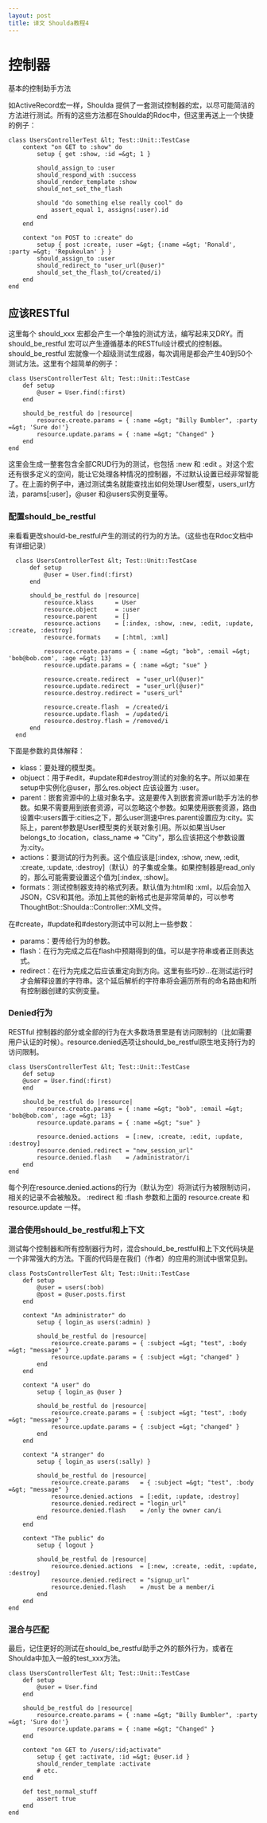 ```yaml
--- 
layout: post
title: 译文 Shoulda教程4
---
```

# 控制器

基本的控制助手方法

如ActiveRecord宏一样，Shoulda 提供了一套测试控制器的宏，以尽可能简洁的方法进行测试。所有的这些方法都在Shoulda的Rdoc中，但这里再送上一个快捷的例子：

    class UsersControllerTest &lt; Test::Unit::TestCase
        context "on GET to :show" do
            setup { get :show, :id =&gt; 1 }
        
            should_assign_to :user
            should_respond_with :success
            should_render_template :show
            should_not_set_the_flash
        
            should "do something else really cool" do
                assert_equal 1, assigns(:user).id
            end
        end
        
        context "on POST to :create" do
            setup { post :create, :user =&gt; {:name =&gt; 'Ronald', :party =&gt; 'Repukeulan' } }
            should_assign_to :user
            should_redirect_to "user_url(@user)"
            should_set_the_flash_to(/created/i)
        end
    end

## 应该RESTful

这里每个 should_xxx 宏都会产生一个单独的测试方法，编写起来又DRY。而should_be_restful 宏可以产生遵循基本的RESTful设计模式的控制器。should_be_restful 宏就像一个超级测试生成器，每次调用是都会产生40到50个测试方法。这里有个超简单的例子：

    class UsersControllerTest &lt; Test::Unit::TestCase
        def setup
            @user = User.find(:first)
        end
        
        should_be_restful do |resource|
            resource.create.params = { :name =&gt; "Billy Bumbler", :party =&gt; 'Sure do!'}
            resource.update.params = { :name =&gt; "Changed" }
        end
    end

这里会生成一整套包含全部CRUD行为的测试，也包括 :new 和 :edit 。对这个宏还有很多定义的空间，能让它处理各种情况的控制器，不过默认设置已经非常智能了。在上面的例子中，通过测试类名就能查找出如何处理User模型，users_url方法，params[:user]，@user 和@users实例变量等。

### 配置should_be_restful

来看看更改should-be_restful产生的测试的行为的方法。（这些也在Rdoc文档中有详细记录）

      class UsersControllerTest &lt; Test::Unit::TestCase
          def setup
              @user = User.find(:first)
          end
          
          should_be_restful do |resource|
              resource.klass      = User
              resource.object     = :user
              resource.parent     = []
              resource.actions    = [:index, :show, :new, :edit, :update, :create, :destroy]
              resource.formats    = [:html, :xml]
          
              resource.create.params = { :name =&gt; "bob", :email =&gt; 'bob@bob.com', :age =&gt; 13}
              resource.update.params = { :name =&gt; "sue" }
          
              resource.create.redirect  = "user_url(@user)"
              resource.update.redirect  = "user_url(@user)"
              resource.destroy.redirect = "users_url"
          
              resource.create.flash  = /created/i
              resource.update.flash  = /updated/i
              resource.destroy.flash = /removed/i
          end
      end

下面是参数的具体解释：

* klass：要处理的模型类。
* objuect：用于#edit，#update和#destroy测试的对象的名字。所以如果在setup中实例化@user，那么res.object 应该设置为 :user。
* parent：嵌套资源中的上级对象名字。这是要传入到嵌套资源url助手方法的参数。如果不需要用到嵌套资源，可以忽略这个参数。如果使用嵌套资源，路由设置中:users置于:cities之下，那么user测速中res.parent设置应为:city。实际上，parent参数是User模型类的关联对象引用。所以如果当User belongs_to :location，class_name =&gt; "City"，那么应该把这个参数设置为:city。
* actions：要测试的行为列表。这个值应该是[:index, :show, :new, :edit, :create, :update, :destroy]（默认）的子集或全集。如果控制器是read_only的，那么可能需要设置这个值为[:index, :show]。
* formats：测试控制器支持的格式列表。默认值为:html和 :xml，以后会加入JSON，CSV和其他。添加上其他的新格式也是非常简单的，可以参考ThoughtBot::Shoulda::Controller::XML文件。</blockquote>

在#create，#update和#destory测试中可以附上一些参数：

* params：要传给行为的参数。
* flash：在行为完成之后在flash中预期得到的值。可以是字符串或者正则表达式。
* redirect：在行为完成之后应该重定向到方向。这里有些巧妙...在测试运行时才会解释设置的字符串。这个延后解析的字符串将会遍历所有的命名路由和所有控制器创建的实例变量。

### Denied行为

RESTful 控制器的部分或全部的行为在大多数场景里是有访问限制的（比如需要用户认证的时候）。resource.denied选项让should_be_restful原生地支持行为的访问限制。

    class UsersControllerTest &lt; Test::Unit::TestCase
        def setup
        @user = User.find(:first)
        end
        
        should_be_restful do |resource|
            resource.create.params = { :name =&gt; "bob", :email =&gt; 'bob@bob.com', :age =&gt; 13}
            resource.update.params = { :name =&gt; "sue" }
        
            resource.denied.actions  = [:new, :create, :edit, :update, :destroy]
            resource.denied.redirect = "new_session_url"
            resource.denied.flash    = /administrator/i
        end
    end

每个列在resource.denied.actions的行为（默认为空）将测试行为被限制访问，相关的记录不会被触及。 :redirect 和 :flash 参数和上面的 resource.create 和 resource.update 一样。

### 混合使用should_be_restful和上下文

测试每个控制器和所有控制器行为时，混合should_be_restful和上下文代码块是一个非常强大的方法。下面的代码是在我们（作者）的应用的测试中很常见到。

    class PostsControllerTest &lt; Test::Unit::TestCase
        def setup
            @user = users(:bob)
            @post = @user.posts.first
        end
        
        context "An administrator" do
            setup { login_as users(:admin) }
        
            should_be_restful do |resource|
                resource.create.params = { :subject =&gt; "test", :body =&gt; "message" }
                resource.update.params = { :subject =&gt; "changed" }
            end
        end
        
        context "A user" do
            setup { login_as @user }
        
            should_be_restful do |resource|
                resource.create.params = { :subject =&gt; "test", :body =&gt; "message" }
                resource.update.params = { :subject =&gt; "changed" }
            end
        end
        
        context "A stranger" do
            setup { login_as users(:sally) }
        
            should_be_restful do |resource|
                resource.create.params   = { :subject =&gt; "test", :body =&gt; "message" }
                resource.denied.actions  = [:edit, :update, :destroy]
                resource.denied.redirect = "login_url"
                resource.denied.flash    = /only the owner can/i
            end
        end
        
        context "The public" do
            setup { logout }
        
            should_be_restful do |resource|
                resource.denied.actions  = [:new, :create, :edit, :update, :destroy]
                resource.denied.redirect = "signup_url"
                resource.denied.flash    = /must be a member/i
            end
        end
    end

### 混合与匹配

最后，记住更好的测试在should_be_restful助手之外的额外行为，或者在Shoulda中加入一般的test_xxx方法。

    class UsersControllerTest &lt; Test::Unit::TestCase
        def setup
            @user = User.find
        end
        
        should_be_restful do |resource|
            resource.create.params = { :name =&gt; "Billy Bumbler", :party =&gt; 'Sure do!'}
            resource.update.params = { :name =&gt; "Changed" }
        end
        
        context "on GET to /users/:id;activate"
            setup { get :activate, :id =&gt; @user.id }
            should_render_template :activate
            # etc.
        end
        
        def test_normal_stuff
            assert true
        end
    end
